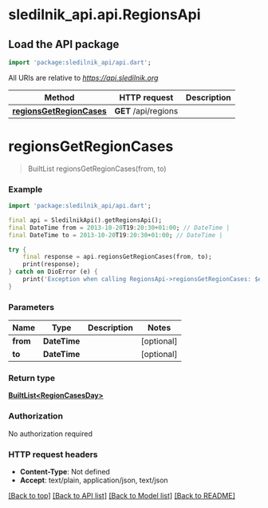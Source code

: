 # sledilnik_api.api.RegionsApi

## Load the API package
```dart
import 'package:sledilnik_api/api.dart';
```

All URIs are relative to *https://api.sledilnik.org*

Method | HTTP request | Description
------------- | ------------- | -------------
[**regionsGetRegionCases**](RegionsApi.md#regionsgetregioncases) | **GET** /api/regions | 


# **regionsGetRegionCases**
> BuiltList<RegionCasesDay> regionsGetRegionCases(from, to)



### Example
```dart
import 'package:sledilnik_api/api.dart';

final api = SledilnikApi().getRegionsApi();
final DateTime from = 2013-10-20T19:20:30+01:00; // DateTime | 
final DateTime to = 2013-10-20T19:20:30+01:00; // DateTime | 

try {
    final response = api.regionsGetRegionCases(from, to);
    print(response);
} catch on DioError (e) {
    print('Exception when calling RegionsApi->regionsGetRegionCases: $e\n');
}
```

### Parameters

Name | Type | Description  | Notes
------------- | ------------- | ------------- | -------------
 **from** | **DateTime**|  | [optional] 
 **to** | **DateTime**|  | [optional] 

### Return type

[**BuiltList&lt;RegionCasesDay&gt;**](RegionCasesDay.md)

### Authorization

No authorization required

### HTTP request headers

 - **Content-Type**: Not defined
 - **Accept**: text/plain, application/json, text/json

[[Back to top]](#) [[Back to API list]](../README.md#documentation-for-api-endpoints) [[Back to Model list]](../README.md#documentation-for-models) [[Back to README]](../README.md)

